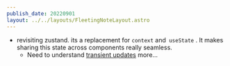 ```yaml
---
publish_date: 20220901    
layout: ../../layouts/FleetingNoteLayout.astro
---
```

- revisiting zustand. its a replacement for `context` and` useState` . It makes sharing this state across components really seamless.
	- Need to understand [transient updates](https://payloadcms.com/)  more...